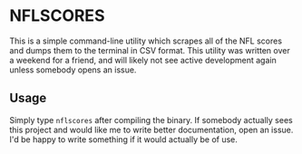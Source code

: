 # NFLSCORES

This is a simple command-line utility which scrapes all of the NFL scores
and dumps them to the terminal in CSV format. This utility was written over
a weekend for a friend, and will likely not see active development again
unless somebody opens an issue.

## Usage

Simply type `nflscores` after compiling the binary. If somebody actually
sees this project and would like me to write better documentation, open an
issue. I'd be happy to write something if it would actually be of use.
